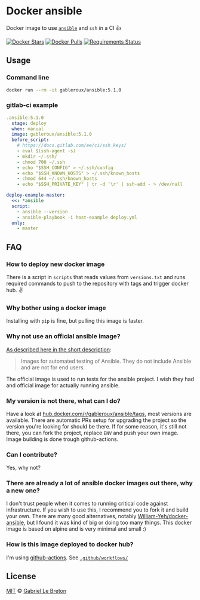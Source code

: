 # Docker ansible

Docker image to use [`ansible`](https://www.ansible.com/) and `ssh` in a CI :+1:

[![Docker Stars](https://img.shields.io/docker/stars/gableroux/ansible.svg)](https://hub.docker.com/r/gableroux/ansible)
[![Docker Pulls](https://img.shields.io/docker/pulls/gableroux/ansible.svg)](https://hub.docker.com/r/gableroux/ansible)
[![Requirements Status](https://requires.io/github/GabLeRoux/docker-ansible/requirements.svg?branch=main)](https://requires.io/github/GabLeRoux/docker-ansible/requirements/?branch=main)

## Usage

### Command line

```bash
docker run --rm -it gableroux/ansible:5.1.0
```

### gitlab-ci example

```yaml
.ansible:5.1.0
  stage: deploy
  when: manual
  image: gableroux/ansible:5.1.0
  before_script:
    # https://docs.gitlab.com/ee/ci/ssh_keys/
    - eval $(ssh-agent -s)
    - mkdir ~/.ssh/
    - chmod 700 ~/.ssh
    - echo "$SSH_CONFIG" > ~/.ssh/config
    - echo "$SSH_KNOWN_HOSTS" > ~/.ssh/known_hosts
    - chmod 644 ~/.ssh/known_hosts
    - echo "$SSH_PRIVATE_KEY" | tr -d '\r' | ssh-add - > /dev/null

deploy-example-master:
  <<: *ansible
  script:
    - ansible --version
    - ansible-playbook -i host-example deploy.yml
  only:
    - master
```

## FAQ

### How to deploy new docker image

There is a script in `scripts` that reads values from `versions.txt` and runs required commands to push to the repository with tags and trigger docker hub. :v:

### Why bother using a docker image

Installing with `pip` is fine, but pulling this image is faster.

### Why not use an official ansible image?

[As described here in the short description](https://store.docker.com/r/ansible/ansible):

> Images for automated testing of Ansible. They do not include Ansible and are not for end users.

The official image is used to run tests for the ansible project. I wish they had and official image for actually running ansible.

### My version is not there, what can I do?

Have a look at [hub.docker.com/r/gableroux/ansible/tags](https://hub.docker.com/r/gableroux/ansible/tags), most versions are available. There are automatic PRs setup for upgrading the project so the version you're looking for should be there. If for some reason, it's still not there, you can fork the project, replace `ENV` and push your own image. Image building is done trough github-actions.

### Can I contribute?

Yes, why not?

### There are already a lot of ansible docker images out there, why a new one?

I don't trust people when it comes to running critical code against infrastructure. If you wish to use this, I recommend you to fork it and build your own. There are many good alternatives, notably [William-Yeh/docker-ansible](https://github.com/William-Yeh/docker-ansible), but I found it was kind of big or doing too many things. This docker image is based on alpine and is very minimal and small :)

### How is this image deployed to docker hub?

I'm using [github-actions](https://github.com/features/actions). See [`.github/workflows/`](https://github.com/gableroux/docker-ansible/tree/main/.github/workflows/)

## License

[MIT](LICENSE.md) © [Gabriel Le Breton](https://gableroux.com)
